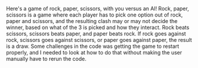 Here's a game of rock, paper, scissors, with you versus an AI! Rock, paper, scissors is a game where each player has to pick one option out of rock, paper and scissors, and the resulting clash may or may not decide the winner, based on what of the 3 is picked and how they interact. Rock beats scissors, scissors beats paper, and paper beats rock. If rock goes against rock, scissors goes against scissors, or paper goes against paper, the result is a draw. 
Some challenges in the code was getting the game to restart properly, and I needed to look at how to do that without making the user manually have to rerun the code. 
